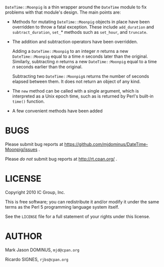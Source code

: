 
`DateTime::Moonpig` is a thin wrapper around the `DateTime` module to fix problems
with that module's design.  The main points are:

- Methods for mutating `DateTime::Moonpig` objects in place have been
overridden to throw a fatal exception.  These include `add_duration`
and `subtract_duration`, `set_`\* methods such as `set_hour`, and `truncate`.
- The addition and subtraction operators have been overridden.

    Adding a `DateTime::Moonpig` to an integer _n_ returns a new
    `DateTime::Moonpig` equal to a time _n_ seconds later than the
    original.  Similarly, subtracting _n_ returns a new `DateTime::Moonpig` equal to a
    time _n_ seconds earlier than the original.

    Subtracting two `DateTime::Moonpig`s returns the number of seconds elapsed between
    them.  It does not return an object of any kind.

- The `new` method can be called with a single argument, which is
interpreted as a Unix epoch time, such as is returned by Perl's
built-in `time()` function.
- A few convenient methods have been added

# BUGS

Please submit bug reports at
https://github.com/mjdominus/DateTime-Moonpig/issues .

Please *do not* submit bug reports at http://rt.cpan.org/ .

# LICENSE

Copyright 2010 IC Group, Inc.

This is free software; you can redistribute it and/or modify it under
the same terms as the Perl 5 programming language system itself.

See the `LICENSE` file for a full statement of your rights under this
license.

# AUTHOR

Mark Jason DOMINUS, `mjd@cpan.org`

Ricardo SIGNES, `rjbs@cpan.org`
